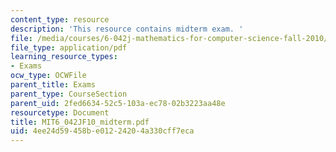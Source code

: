 ```yaml
---
content_type: resource
description: 'This resource contains midterm exam. '
file: /media/courses/6-042j-mathematics-for-computer-science-fall-2010/4ee24d59458be01224204a330cff7eca_MIT6_042JF10_midterm.pdf
file_type: application/pdf
learning_resource_types:
- Exams
ocw_type: OCWFile
parent_title: Exams
parent_type: CourseSection
parent_uid: 2fed6634-52c5-103a-ec78-02b3223aa48e
resourcetype: Document
title: MIT6_042JF10_midterm.pdf
uid: 4ee24d59-458b-e012-2420-4a330cff7eca
---
```

